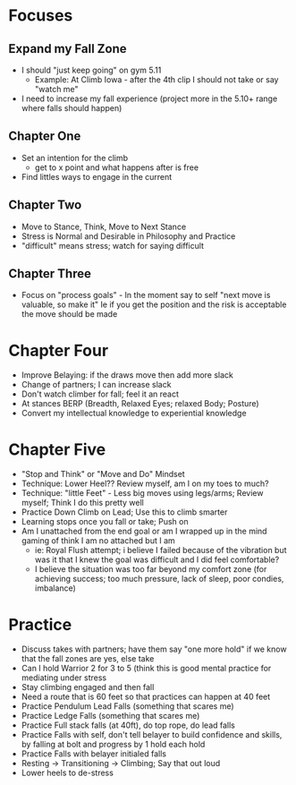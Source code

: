 # Focuses
## Expand my Fall Zone
  - I should "just keep going" on gym 5.11
    - Example: At Climb Iowa - after the 4th clip I should not take or say "watch me"
  - I need to increase my fall experience (project more in the 5.10+ range where falls should happen)

## Chapter One
- Set an intention for the climb
    - get to x point and what happens after is free
- Find littles ways to engage in the current

## Chapter Two
- Move to Stance, Think, Move to Next Stance
- Stress is Normal and Desirable in Philosophy and Practice
- "difficult" means stress; watch for saying difficult

## Chapter Three
- Focus on "process goals" - In the moment say to self "next move is valuable, so make it" Ie if you get the position and the risk is acceptable the move should be made

# Chapter Four
- Improve Belaying: if the draws move then add more slack
- Change of partners; I can increase slack
- Don't watch climber for fall; feel it an react
- At stances BERP (Breadth, Relaxed Eyes; relaxed Body; Posture)
- Convert my intellectual knowledge to experiential knowledge

# Chapter Five
- "Stop and Think" or "Move and Do" Mindset
- Technique: Lower Heel?? Review myself, am I on my toes to much?
- Technique: "little Feet" - Less big moves using legs/arms; Review myself; Think I do this pretty well
- Practice Down Climb on Lead; Use this to climb smarter
- Learning stops once you fall or take; Push on
- Am I unattached from the end goal or am I wrapped up in the mind gaming of think I am no attached but I am
    - ie: Royal Flush attempt; i believe I failed because of the vibration but was it that I knew the goal was difficult and I did feel comfortable?
    - I believe the situation was too far beyond my comfort zone (for achieving success; too much pressure, lack of sleep, poor condies, imbalance)

# Practice
- Discuss takes with partners; have them say "one more hold" if we know that the fall zones are yes, else take
- Can I hold Warrior 2 for 3 to 5 (think this is good mental practice for mediating under stress
- Stay climbing engaged and then fall
- Need a route that is 60 feet so that practices can happen at 40 feet
- Practice Pendulum Lead Falls (something that scares me)
- Practice Ledge Falls (something that scares me)
- Practice Full stack falls (at 40ft), do top rope, do lead falls
- Practice Falls with self, don't tell belayer to build confidence and skills, by falling at bolt and progress by 1 hold each hold
- Practice Falls with belayer initialed falls
- Resting -> Transitioning -> Climbing; Say that out loud
- Lower heels to de-stress
